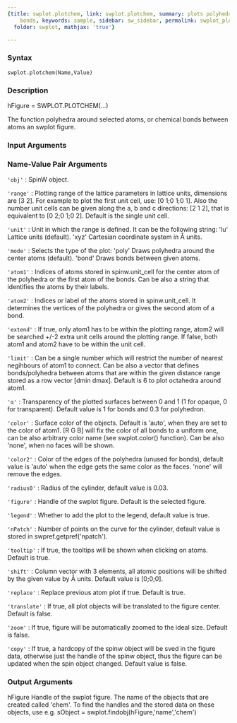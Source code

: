 ```yaml
---
{title: swplot.plotchem, link: swplot.plotchem, summary: plots polyhedra or chemical
    bonds, keywords: sample, sidebar: sw_sidebar, permalink: swplot_plotchem.html,
  folder: swplot, mathjax: 'true'}

---
```


### Syntax

`swplot.plotchem(Name,Value)`

### Description

hFigure = SWPLOT.PLOTCHEM(...)
 
The function polyhedra around selected  atoms, or chemical bonds between
atoms an swplot figure.
 

### Input Arguments

### Name-Value Pair Arguments

`'obj'`
: SpinW object.

`'range'`
: Plotting range of the lattice parameters in lattice units,
  dimensions are [3 2]. For example to plot the first unit cell,
  use: [0 1;0 1;0 1]. Also the number unit cells can be given
  along the a, b and c directions: [2 1 2], that is equivalent to
  [0 2;0 1;0 2]. Default is the single unit cell.

`'unit'`
: Unit in which the range is defined. It can be the following
  string:
      'lu'        Lattice units (default).
      'xyz'       Cartesian coordinate system in Å units.

`'mode'`
: Selects the type of the plot:
      'poly'      Draws polyhedra around the center atoms
                  (default).
      'bond'      Draws bonds between given atoms.

`'atom1'`
: Indices of atoms stored in spinw.unit_cell for the center atom
  of the polyhedra or the first atom of the bonds. Can be also a
  string that identifies the atoms by their labels.

`'atom2'`
: Indices or label of the atoms stored in spinw.unit_cell. It
  determines the vertices of the polyhedra or gives the second
  atom of a bond.

`'extend'`
: If true, only atom1 has to be within the plotting range, atom2
  will be searched +/-2 extra unit cells around the plotting
  range. If false, both atom1 and atom2 have to be within the
  unit cell.

`'limit'`
: Can be a single number which will restrict the number of
  nearest negihbours of atom1 to connect. Can be also a vector
  that defines bonds/polyhedra between atoms that are within the
  given distance range stored as a row vector [dmin dmax].
  Default is 6 to plot octahedra around atom1.

`'α'`
:   Transparency of the plotted surfaces between 0 and 1 (1 for
  opaque, 0 for transparent). Default value is 1 for bonds and
  0.3 for polyhedron.

`'color'`
: Surface color of the objects. Default is 'auto', when they are
  set to the color of atom1. [R G B] will fix the color of all
  bonds to a uniform one, can be also arbitrary color name (see
  swplot.color() function). Can be also 'none', when no faces
  will be shown.

`'color2'`
: Color of the edges of the polyhedra (unused for bonds), default
  value is 'auto' when the edge gets the same color as the faces.
  'none' will remove the edges.

`'radius0'`
: Radius of the cylinder, default value is 0.03.

`'figure'`
: Handle of the swplot figure. Default is the selected figure.

`'legend'`
: Whether to add the plot to the legend, default value is true.

`'nPatch'`
: Number of points on the curve for the cylinder, default
  value is stored in swpref.getpref('npatch').

`'tooltip'`
: If true, the tooltips will be shown when clicking on atoms.
  Default is true.

`'shift'`
: Column vector with 3 elements, all atomic positions will be
  shifted by the given value by Å units. Default value is
  [0;0;0].

`'replace'`
: Replace previous atom plot if true. Default is true.

`'translate'`
: If true, all plot objects will be translated to the figure
  center. Default is false.

`'zoom'`
: If true, figure will be automatically zoomed to the ideal size.
  Default is false.

`'copy'`
: If true, a hardcopy of the spinw object will be sved in the
  figure data, otherwise just the handle of the spinw object, 
  thus the figure can be updated when the spin object changed.
  Default value is false. 

### Output Arguments

hFigure           Handle of the swplot figure.
The name of the objects that are created called 'chem'. To find the
handles and the stored data on these objects, use e.g.
  sObject = swplot.findobj(hFigure,'name','chem')

